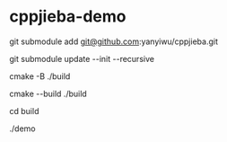 # cppjieba-demo

git submodule add git@github.com:yanyiwu/cppjieba.git

git submodule update --init --recursive

cmake -B ./build   

cmake --build ./build 

cd build

./demo
